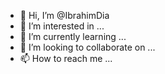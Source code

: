 - 👋 Hi, I’m @IbrahimDia
- 👀 I’m interested in ...
- 🌱 I’m currently learning ...
- 💞️ I’m looking to collaborate on ...
- 📫 How to reach me ...

<!---
IbrahimDia/IbrahimDia is a ✨ special ✨ repository because its `README.md` (this file) appears on your GitHub profile.
You can click the Preview link to take a look at your changes.
--->
